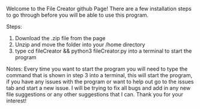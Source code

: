 Welcome to the File Creator github Page! There are a few installation steps to go through before you will be able to use this program.


Steps:
1) Download the .zip file from the page
2) Unzip and move the folder into your /home directory
3) type cd fileCreator && python3 fileCreator.py into a terminal to start the program

Notes:
Every time you want to start the program you will need to type the command that is shown in step 3 into a terminal, this will start the program, if you have any issues with the program or want to help out go to the issues tab and start a new issue. I will be trying to fix all bugs and add in any new file suggestions or any other suggestions that I can. Thank you for your interest!
